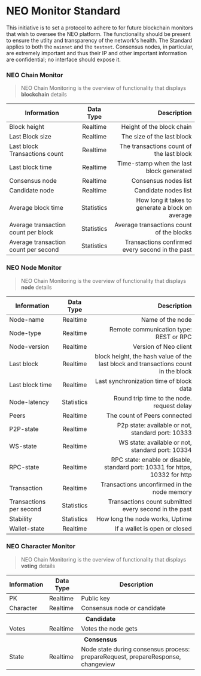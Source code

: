 # NEO Monitor Standard

This initiative is to set a protocol to adhere to for future blockchain monitors that wish to oversee the NEO platform. The functionality should be present to ensure the utlity and transparency of the network's health. The Standard applies to both the `mainnet` and the `testnet`. Consensus nodes, in particular, are extremely important and thus their IP and other important information are confidential; no interface should expose it.
### NEO Chain Monitor
>NEO Chain Monitoring is the overview of functionality that displays **blockchain** details 

| Information                          |  Data Type |                                      Description |
|--------------------------------------|:----------:|-------------------------------------------------:|
| Block height                         |  Realtime  |                        Height of the block chain |
| Last Block size                      |  Realtime  |                       The size of the last block |
| Last block Transactions count        |  Realtime  |         The transactions count of the last block |
| Last block time                      |  Realtime  |         Time-stamp when the last block generated |
| Consensus node                       |  Realtime  |                             Consensus nodes list |
| Candidate node                       |  Realtime  |                             Candidate nodes list |
| Average block time                   | Statistics | How long it takes to generate a block on average |
| Average transaction count per block  | Statistics |         Average transactions count of the blocks |
| Average transaction count per second | Statistics |  Transactions confirmed every second in the past |

### NEO Node Monitor
>NEO Chain Monitoring is the overview of functionality that displays **node** details 

| Information             |  Data Type |                                                                        Description |
|-------------------------|:----------:|-----------------------------------------------------------------------------------:|
| Node-name               | Realtime   |                                                                   Name of the node |
| Node-type               | Realtime   |                                             Remote communication type: REST or RPC |
| Node-version            | Realtime   |                                                              Version of Neo client |
| Last block              |  Realtime  | block height, the hash value of the last block and transactions count in the block |
| Last block time         |  Realtime  |                                            Last synchronization time of block data |
| Node-latency            | Statistics |                                         Round trip time to the node. request delay |
| Peers                   |  Realtime  |                                                       The count of Peers connected |
| P2P-state               |  Realtime  |                                  P2p state: available or not, standard port: 10333 |
| WS-state                |  Realtime  |                                   WS state: available or not, standard port: 10334 |
| RPC-state               |  Realtime  |       RPC state: enable or disable, standard port: 10331 for https, 10332 for http |
| Transaction             |  Realtime  |                                        Transactions unconfirmed in the node memory |
| Transactions per second | Statistics |                               Transactions count submitted every second in the past |
| Stability                | Statistics |                                                    How long the node works, Uptime |
| Wallet-state          |  Realtime  |                                                             If a wallet is open or closed |

### NEO Character Monitor
>NEO Chain Monitoring is the overview of functionality that displays **voting** details 

<table>
<thead>
<tr>
   <th>Information</th>
    <th>Data Type</th>
    <th>Description</th>
  </tr>
</thead>
    
  <tr>
   <td>PK</td>
    <td>Realtime</td>
    <td>Public key</td>
  </tr>
  <tr>
   <td>Character</td>
    <td>Realtime</td>
    <td>Consensus node or candidate</td>
  </tr>
  <tr>
     <th colspan="3">Candidate</th>
  </tr>
  <tr>
   <td>Votes</td>
    <td>Realtime</td>
    <td>Votes the node gets</td>
  </tr>
  <tr>
     <th colspan="3">Consensus</th>
  </tr>
  <tr>
   <td>State</td>
    <td>Realtime</td>
    <td>Node state during consensus process:  prepareRequest, prepareResponse, changeview</td>
  </tr>
</table>
